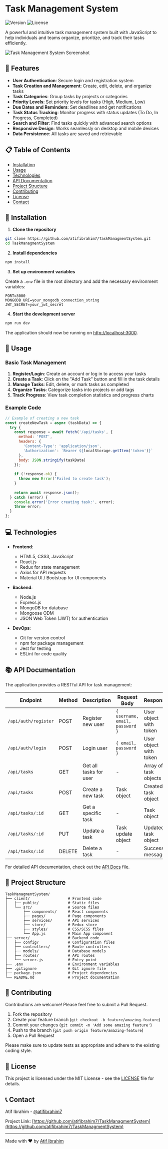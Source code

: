 # Task Management System

![Version](https://img.shields.io/badge/version-1.0.0-blue.svg)
![License](https://img.shields.io/badge/license-MIT-green.svg)

A powerful and intuitive task management system built with JavaScript to help individuals and teams organize, prioritize, and track their tasks efficiently.

![Task Management System Screenshot](screenshots/dashboard.png)

## 🌟 Features

- **User Authentication**: Secure login and registration system
- **Task Creation and Management**: Create, edit, delete, and organize tasks
- **Task Categories**: Group tasks by projects or categories
- **Priority Levels**: Set priority levels for tasks (High, Medium, Low)
- **Due Dates and Reminders**: Set deadlines and get notifications
- **Task Status Tracking**: Monitor progress with status updates (To Do, In Progress, Completed)
- **Search and Filter**: Find tasks quickly with advanced search options
- **Responsive Design**: Works seamlessly on desktop and mobile devices
- **Data Persistence**: All tasks are saved and retrievable

## 📋 Table of Contents

- [Installation](#installation)
- [Usage](#usage)
- [Technologies](#technologies)
- [API Documentation](#api-documentation)
- [Project Structure](#project-structure)
- [Contributing](#contributing)
- [License](#license)
- [Contact](#contact)

## 🔧 Installation

1. **Clone the repository**

```bash
git clone https://github.com/atifibrahim7/TaskManagmentSystem.git
cd TaskManagmentSystem
```

2. **Install dependencies**

```bash
npm install
```

3. **Set up environment variables**

Create a `.env` file in the root directory and add the necessary environment variables:

```
PORT=3000
MONGODB_URI=your_mongodb_connection_string
JWT_SECRET=your_jwt_secret
```

4. **Start the development server**

```bash
npm run dev
```

The application should now be running on [http://localhost:3000](http://localhost:3000).

## 🚀 Usage

### Basic Task Management

1. **Register/Login**: Create an account or log in to access your tasks
2. **Create a Task**: Click on the "Add Task" button and fill in the task details
3. **Manage Tasks**: Edit, delete, or mark tasks as completed
4. **Organize Tasks**: Categorize tasks into projects or add tags
5. **Track Progress**: View task completion statistics and progress charts

### Example Code

```javascript
// Example of creating a new task
const createNewTask = async (taskData) => {
  try {
    const response = await fetch('/api/tasks', {
      method: 'POST',
      headers: {
        'Content-Type': 'application/json',
        'Authorization': `Bearer ${localStorage.getItem('token')}`
      },
      body: JSON.stringify(taskData)
    });
    
    if (!response.ok) {
      throw new Error('Failed to create task');
    }
    
    return await response.json();
  } catch (error) {
    console.error('Error creating task:', error);
    throw error;
  }
};
```

## 💻 Technologies

- **Frontend**:
  - HTML5, CSS3, JavaScript
  - React.js
  - Redux for state management
  - Axios for API requests
  - Material UI / Bootstrap for UI components

- **Backend**:
  - Node.js
  - Express.js
  - MongoDB for database
  - Mongoose ODM
  - JSON Web Token (JWT) for authentication

- **DevOps**:
  - Git for version control
  - npm for package management
  - Jest for testing
  - ESLint for code quality

## 📚 API Documentation

The application provides a RESTful API for task management:

| Endpoint | Method | Description | Request Body | Response |
|----------|--------|-------------|-------------|----------|
| `/api/auth/register` | POST | Register new user | `{ username, email, password }` | User object with token |
| `/api/auth/login` | POST | Login user | `{ email, password }` | User object with token |
| `/api/tasks` | GET | Get all tasks for user | - | Array of task objects |
| `/api/tasks` | POST | Create a new task | Task object | Created task object |
| `/api/tasks/:id` | GET | Get a specific task | - | Task object |
| `/api/tasks/:id` | PUT | Update a task | Task update object | Updated task object |
| `/api/tasks/:id` | DELETE | Delete a task | - | Success message |

For detailed API documentation, check out the [API Docs](docs/api.md) file.

## 📁 Project Structure

```
TaskManagmentSystem/
├── client/                 # Frontend code
│   ├── public/             # Static files
│   └── src/                # Source files
│       ├── components/     # React components
│       ├── pages/          # Page components
│       ├── services/       # API services
│       ├── store/          # Redux store
│       ├── styles/         # CSS/SCSS files
│       └── App.js          # Main App component
├── server/                 # Backend code
│   ├── config/             # Configuration files
│   ├── controllers/        # Route controllers
│   ├── models/             # Database models
│   ├── routes/             # API routes
│   └── server.js           # Entry point
├── .env                    # Environment variables
├── .gitignore              # Git ignore file
├── package.json            # Project dependencies
└── README.md               # Project documentation
```

## 👥 Contributing

Contributions are welcome! Please feel free to submit a Pull Request.

1. Fork the repository
2. Create your feature branch (`git checkout -b feature/amazing-feature`)
3. Commit your changes (`git commit -m 'Add some amazing feature'`)
4. Push to the branch (`git push origin feature/amazing-feature`)
5. Open a Pull Request

Please make sure to update tests as appropriate and adhere to the existing coding style.

## 📄 License

This project is licensed under the MIT License - see the [LICENSE](LICENSE) file for details.

## 📞 Contact

Atif Ibrahim - [@atifibrahim7](https://github.com/atifibrahim7)

Project Link: [https://github.com/atifibrahim7/TaskManagmentSystem](https://github.com/atifibrahim7/TaskManagmentSystem)

---

Made with ❤️ by [Atif Ibrahim](https://github.com/atifibrahim7)
